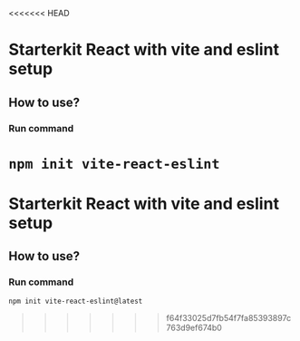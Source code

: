 <<<<<<< HEAD
# Starterkit React with vite and eslint setup

## How to use?

### Run command

`npm init vite-react-eslint`
=======
# Starterkit React with vite and eslint setup

## How to use?

### Run command

`npm init vite-react-eslint@latest`
>>>>>>> f64f33025d7fb54f7fa85393897c763d9ef674b0
